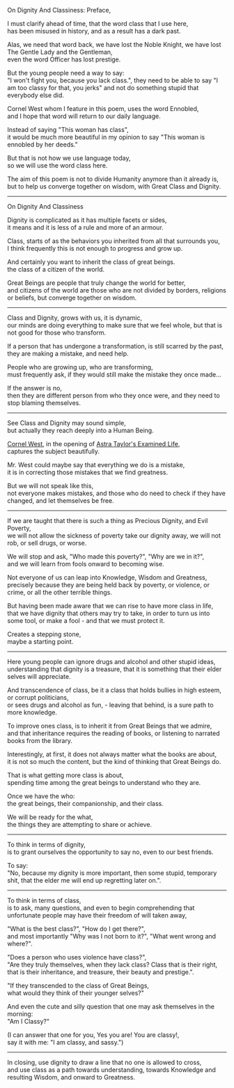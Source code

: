 On Dignity And Classiness: Preface,

I must clarify ahead of time, that the word class that I use here,\
has been misused in history, and as a result has a dark past.

Alas, we need that word back, we have lost the Noble Knight, we have lost The Gentle Lady and the Gentleman,\
even the word Officer has lost prestige.

But the young people need a way to say:\
"I won't fight you, because you lack class.", they need to be able to say "I am too classy for that, you jerks" and not do something stupid that everybody else did.

Cornel West whom I feature in this poem, uses the word Ennobled,\
and I hope that word will return to our daily language.

Instead of saying "This woman has class",\
it would be much more beautiful in my opinion to say "This woman is ennobled by her deeds."

But that is not how we use language today,\
so we will use the word class here.

The aim of this poem is not to divide Humanity anymore than it already is,\
but to help us converge together on wisdom, with Great Class and Dignity.

---

On Dignity And Classiness

Dignity is complicated as it has multiple facets or sides,\
it means and it is less of a rule and more of an armour.

Class, starts of as the behaviors you inherited from all that surrounds you,\
I think frequently this is not enough to progress and grow up.

And certainly you want to inherit the class of great beings.\
the class of a citizen of the world.

Great Beings are people that truly change the world for better,\
and citizens of the world are those who are not divided by borders, religions or beliefs, but converge together on wisdom.

---

Class and Dignity, grows with us, it is dynamic,\
our minds are doing everything to make sure that we feel whole, but that is not good for those who transform.

If a person that has undergone a transformation, is still scarred by the past,\
they are making a mistake, and need help.

People who are growing up, who are transforming,\
must frequently ask, if they would still make the mistake they once made...

If the answer is no,\
then they are different person from who they once were, and they need to stop blaming themselves.

---

See Class and Dignity may sound simple,\
but actually they reach deeply into a Human Being.

[Cornel West](https://www.youtube.com/watch?v=xfD3X3f5C_w), in the opening of [Astra Taylor's Examined Life](https://en.wikipedia.org/wiki/Examined_Life),\
captures the subject beautifully.

Mr. West could maybe say that everything we do is a mistake,\
it is in correcting those mistakes that we find greatness.

But we will not speak like this,\
not everyone makes mistakes, and those who do need to check if they have changed, and let themselves be free.

---

If we are taught that there is such a thing as Precious Dignity, and Evil Poverty,\
we will not allow the sickness of poverty take our dignity away, we will not rob, or sell drugs, or worse.

We will stop and ask, "Who made this poverty?", "Why are we in it?",\
and we will learn from fools onward to becoming wise.

Not everyone of us can leap into Knowledge, Wisdom and Greatness,\
precisely because they are being held back by poverty, or violence, or crime, or all the other terrible things.

But having been made aware that we can rise to have more class in life,\
that we have dignity that others may try to take, in order to turn us into some tool, or make a fool - and that we must protect it.

Creates a stepping stone,\
maybe a starting point.

---

Here young people can ignore drugs and alcohol and other stupid ideas,\
understanding that dignity is a treasure, that it is something that their elder selves will appreciate.

And transcendence of class, be it a class that holds bullies in high esteem, or corrupt politicians,\
or sees drugs and alcohol as fun, - leaving that behind, is a sure path to more knowledge.

To improve ones class, is to inherit it from Great Beings that we admire,\
and that inheritance requires the reading of books, or listening to narrated books from the library.

Interestingly, at first, it does not always matter what the books are about,\
it is not so much the content, but the kind of thinking that Great Beings do.

That is what getting more class is about,\
spending time among the great beings to understand who they are.

Once we have the who:\
the great beings, their companionship, and their class.

We will be ready for the what,\
the things they are attempting to share or achieve.

---

To think in terms of dignity,\
is to grant ourselves the opportunity to say no, even to our best friends.

To say:\
"No, because my dignity is more important, then some stupid, temporary shit, that the elder me will end up regretting later on.".

---

To think in terms of class,\
is to ask, many questions, and even to begin comprehending that unfortunate people may have their freedom of will taken away,

"What is the best class?", "How do I get there?",\
and most importantly "Why was I not born to it?", "What went wrong and where?".

"Does a person who uses violence have class?",\
"Are they truly themselves, when they lack class? Class that is their right, that is their inheritance, and treasure, their beauty and prestige.".

"If they transcended to the class of Great Beings,\
what would they think of their younger selves?"

And even the cute and silly question that one may ask themselves in the morning:\
"Am I Classy?"

(I can answer that one for you, Yes you are! You are classy!,\
say it with me: "I am classy, and sassy.")

---

In closing, use dignity to draw a line that no one is allowed to cross,\
and use class as a path towards understanding, towards Knowledge and resulting Wisdom, and onward to Greatness.
